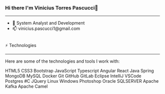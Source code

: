 ### Hi there I'm Vinicius Torres Pascucci👋
<hr/>
<ul>
  <li>🔭 System Analyst and Development</li>
  <li>📫 vinicius.pascucci1@gmail.com</li>
</ul>

<br>
⚡ Technologies
<hr />
Here are some of the technologies and tools I work with:

HTML5 CSS3 Bootstrap JavaScript Typescript Angular React Java Spring MongoDB MySQL Docker Git GitHub GitLab Eclipse IntelliJ VSCode Postgres #C JQuery Linux Windows Photoshop Oracle SQLSERVER Apache Kafka Apache Camel

